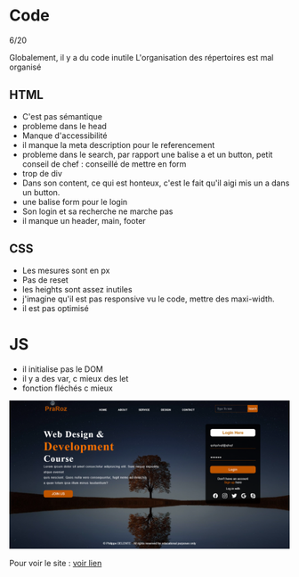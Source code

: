 # Code

6/20

Globalement, il y a du code inutile
L'organisation des répertoires est mal organisé 


## HTML

- C'est pas sémantique
- probleme dans le head
- Manque d'accessibilité
- il manque la meta description pour le referencement 
- probleme dans le search, par rapport une balise a et un button, petit conseil de chef : conseillé de mettre en form
- trop de div
- Dans son content, ce qui est honteux, c'est le fait qu'il aigi mis un a dans un button.
- une balise form pour le login
- Son login et sa recherche ne marche pas
- il manque un header, main, footer

## CSS

- Les mesures sont en px
- Pas de reset
- les heights sont assez inutiles
- j'imagine qu'il est pas responsive vu le code, mettre des maxi-width.
- il est pas optimisé 
	

# JS

- il initialise pas le DOM
- il y a des var, c mieux des let
- fonction fléchés c mieux

![](/assets/readme.png)


Pour voir le site : [voir lien](https://phildaiguille.github.io/TP_Praroz/index.html)